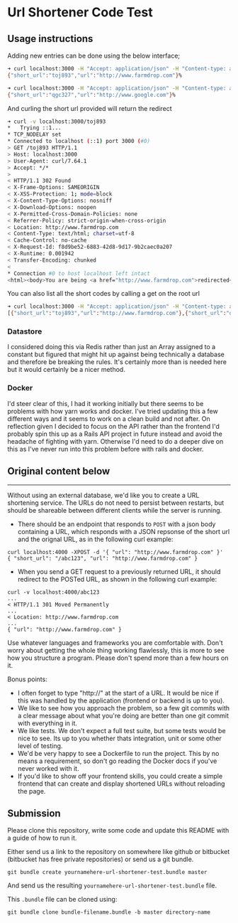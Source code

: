 # Url Shortener Code Test

## Usage instructions

Adding new entries can be done using the below interface;
``` sh
➜ curl localhost:3000 -H "Accept: application/json" -H "Content-type: application/json" -XPOST -d '{ "url": "http://www.farmdrop.com" }'
{"short_url":"toj893","url":"http://www.farmdrop.com"}%

➜ curl localhost:3000 -H "Accept: application/json" -H "Content-type: application/json" -XPOST -d '{ "url": "http://www.google.com" }'
{"short_url":"qgc327","url":"http://www.google.com"}%
```

And curling the short url provided will return the redirect
``` sh
➜ curl -v localhost:3000/toj893
*   Trying ::1...
* TCP_NODELAY set
* Connected to localhost (::1) port 3000 (#0)
> GET /toj893 HTTP/1.1
> Host: localhost:3000
> User-Agent: curl/7.64.1
> Accept: */*
>
< HTTP/1.1 302 Found
< X-Frame-Options: SAMEORIGIN
< X-XSS-Protection: 1; mode=block
< X-Content-Type-Options: nosniff
< X-Download-Options: noopen
< X-Permitted-Cross-Domain-Policies: none
< Referrer-Policy: strict-origin-when-cross-origin
< Location: http://www.farmdrop.com
< Content-Type: text/html; charset=utf-8
< Cache-Control: no-cache
< X-Request-Id: f8d9be52-6883-42d8-9d17-9b2caec0a207
< X-Runtime: 0.001942
< Transfer-Encoding: chunked
<
* Connection #0 to host localhost left intact
<html><body>You are being <a href="http://www.farmdrop.com">redirected</a>.</body></html>* Closing connection 0
```

You can also list all the short codes by calling a get on the root url
``` sh
➜ curl localhost:3000 -H "Accept: application/json" -H "Content-type: application/json"
[{"short_url":"toj893","url":"http://www.farmdrop.com"},{"short_url":"qgc327","url":"http://www.google.com"}]%
```

### Datastore

I considered doing this via Redis rather than just an Array assigned to a constant but figured that might hit up against being technically a database and therefore be breaking the rules. It's certainly more than is needed here but it would certainly be a nicer method.

### Docker

I'd steer clear of this, I had it working initially but there seems to be problems with how yarn works and docker. I've tried updating this a few different ways and it seems to work on a clean build and not after. On reflection given I decided to focus on the API rather than the frontend I'd probably spin this up as a Rails API project in future instead and avoid the headache of fighting with yarn. Otherwise I'd need to do a deeper dive on this as I've never run into this problem before with rails and docker.

## Original content below

---

Without using an external database, we'd like you to create a URL shortening
service. The URLs do not need to persist between restarts, but should be
shareable between different clients while the server is running.

- There should be an endpoint that responds to `POST` with a json body
  containing a URL, which responds with a JSON repsonse of the short url and
  the orignal URL, as in the following curl example:

```
curl localhost:4000 -XPOST -d '{ "url": "http://www.farmdrop.com" }'
{ "short_url": "/abc123", "url": "http://www.farmdrop.com" }
```


- When you send a GET request to a previously returned URL, it should redirect
  to the POSTed URL, as shown in the following curl example:

```
curl -v localhost:4000/abc123
...
< HTTP/1.1 301 Moved Permanently
...
< Location: http://www.farmdrop.com
...
{ "url": "http://www.farmdrop.com" }
```

Use whatever languages and frameworks you are comfortable with. Don't worry
about getting the whole thing working flawlessly, this is more to see how you
structure a program. Please don't spend more than a few hours on it.

Bonus points:

- I often forget to type "http://" at the start of a URL. It would be nice if
  this was handled by the application (frontend or backend is up to you).
- We like to see how you approach the problem, so a few git commits with a
  clear message about what you're doing are better than one git commit with
  everything in it.
- We like tests. We don't expect a full test suite, but some tests would be
  nice to see. Its up to you whether thats integration, unit or some other
  level of testing.
- We'd be very happy to see a Dockerfile to run the project. This by no means a
  requirement, so don't go reading the Docker docs if you've never worked with
  it.
- If you'd like to show off your frontend skills, you could create a simple
  frontend that can create and display shortened URLs without reloading the
  page.

## Submission

Please clone this repository, write some code and update this README with a
guide of how to run it.

Either send us a link to the repository on somewhere like github or bitbucket
(bitbucket has free private repositories) or send us a git bundle.

    git bundle create yournamehere-url-shortener-test.bundle master

And send us the resulting `yournamehere-url-shortener-test.bundle` file.

This `.bundle` file can be cloned using:

    git bundle clone bundle-filename.bundle -b master directory-name
